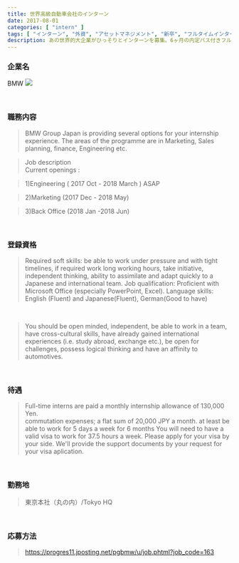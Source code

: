 ```yaml
---
title: 世界高級自動車会社のインターン
date: 2017-08-01
categories: [ "intern" ]
tags: [ "インターン", "外資", "アセットマネジメント", "新卒", "フルタイムインターン", "英語インターン" ]
description: あの世界的大企業がひっそりとインターンを募集。6ヶ月の内定パス付きフルタイムインターン。
---
```



### 企業名
BMW
   <img src="/images/bmw.png">


<br/>

### 職務内容	
>BMW Group Japan is providing several options for your internship experience. The areas of the programme are in Marketing, Sales planning, finance, Engineering etc. 

>Job description	
Current openings :
	
>1)Engineering ( 2017 Oct - 2018 March ) ASAP
	
>2)Marketing (2017 Dec - 2018 May)
	
>3)Back Office (2018 Jan -2018 Jun) 
<br/>

### 登録資格	

>Required soft skills: be able to work under pressure and with tight timelines, if required work long working hours, take initiative, independent thinking, ability to assimilate and adapt quickly to a Japanese and international team.
Job qualification: Proficient with Microsoft Office (especially PowerPoint, Excel).
Language skills: English (Fluent) and Japanese(Fluent), German(Good to have)
<br/>	

>You should be open minded, independent, be able to work in a team, 
have cross-cultural skills, have already gained international experiences (i.e. study abroad, exchange etc.), 
be open for challenges, possess logical thinking and have an affinity to automotives. 
<br/>


### 待遇

>Full-time interns are paid a monthly internship allowance of 130,000 Yen.	
commutation expenses; a flat sum of 20,000 JPY a month.
at least be able to work for 5 days a week for 6 months
You will need to have a valid visa to work for 37.5 hours a week. Please apply for your visa by your side. We'll provide the support documents by your request for your visa aplication. 
<br/>	


### 勤務地	 

>東京本社（丸の内）/Tokyo HQ  
<br/>

### 応募方法	 
>https://progres11.jposting.net/pgbmw/u/job.phtml?job_code=163


<br/>
　　　
